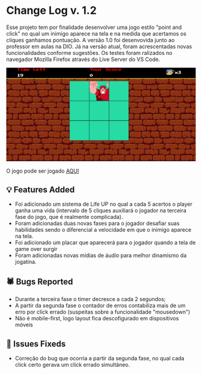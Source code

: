 # Change Log v. 1.2

Esse projeto tem por finalidade desenvolver uma jogo estilo "point and click" no qual um inimigo aparece na tela e na medida que acertamos os cliques ganhamos pontuação. A versão 1.0 foi desenvovida junto ao professor em aulas na DIO. Já na versão atual, foram acrescentadas novas funcionalidades conforme sugestões. Os testes foram ralizados no navegador Mozilla Firefox através do Live Server do VS Code.


![Organização dos Arquivos](https://github.com/Igor-Wolf/Jogo-do-Detona-Ralph/blob/Desenvolvimento/demo.png?raw=true)


O jogo pode ser jogado [AQUI](https://igor-wolf.github.io/Jogo-do-Detona-Ralph/)

## 💡 Features Added

- Foi adicionado um sistema de Life UP no qual a cada 5 acertos o player ganha uma vida (intervalo de 5 cliques auxiliará o jogador na terceira fase do jogo, que é realmente complicada).
- Foram adicionadas duas novas fases para o jogador desafiar suas habilidades sendo o diferencial a velocidade em que o inimigo aparece na tela.
- Foi adicionado um placar que aparecerá para o jogador quando a tela de game over surgir
- Foram adicionadas novas mídias de áudio para melhor dinamismo da jogatina.

## 🕷️ Bugs Reported

- Durante a terceira fase o timer decresce a cada 2 segundos;
- A partir da segunda fase o contador de erros contabiliza mais de um erro por click errado (suspeitas sobre a funcionalidade "mousedown")
- Não é mobile-first, logo layout fica descofigurado em dispositivos móveis


## 🔧 Issues Fixeds

- Correção do bug que ocorria a partir da segunda fase, no qual cada click certo gerava um click errado simultâneo.
